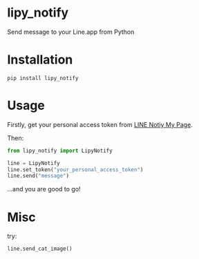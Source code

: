 # lipy_notify

Send message to your Line.app from Python

# Installation

`pip install lipy_notify`

# Usage
Firstly, get your personal access token from
[LINE Notiy My Page](https://notify-bot.line.me/my/).

Then:

```Python
from lipy_notify import LipyNotify

line = LipyNotify
line.set_token("your_personal_access_token")
line.send("message")
```

...and you are good to go!

# Misc

try:

```Python
line.send_cat_image()
```
